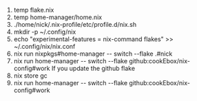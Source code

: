 1. temp flake.nix
2. temp home-manager/home.nix 
3. ./home/nick/.nix-profile/etc/profile.d/nix.sh 
4. mkdir -p ~/.config/nix 
5. echo "experimental-features = nix-command flakes" >> ~/.config/nix/nix.conf
6. nix run nixpkgs#home-manager -- switch --flake .#nick 
7. nix run home-manager -- switch --flake github:cookEbox/nix-config#work
If you update the github flake 
8. nix store gc
9. nix run home-manager -- switch --flake github:cookEbox/nix-config#work
